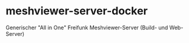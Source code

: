 # meshviewer-server-docker
Generischer "All in One" Freifunk Meshviewer-Server (Build- und Web-Server)
